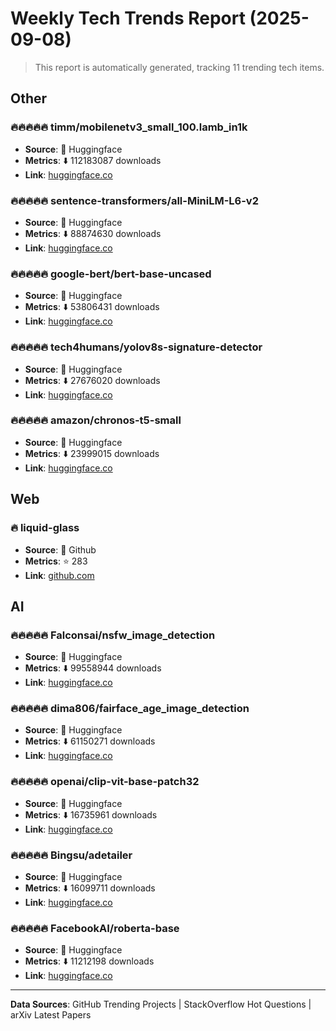 # Weekly Tech Trends Report (2025-09-08)

> This report is automatically generated, tracking 11 trending tech items.


## Other 

### 🔥🔥🔥🔥🔥 timm/mobilenetv3_small_100.lamb_in1k

- **Source**: 🔗 Huggingface
- **Metrics**: ⬇️ 112183087 downloads
- **Link**: [huggingface.co](https://huggingface.co/timm/mobilenetv3_small_100.lamb_in1k)


### 🔥🔥🔥🔥🔥 sentence-transformers/all-MiniLM-L6-v2

- **Source**: 🔗 Huggingface
- **Metrics**: ⬇️ 88874630 downloads
- **Link**: [huggingface.co](https://huggingface.co/sentence-transformers/all-MiniLM-L6-v2)


### 🔥🔥🔥🔥🔥 google-bert/bert-base-uncased

- **Source**: 🔗 Huggingface
- **Metrics**: ⬇️ 53806431 downloads
- **Link**: [huggingface.co](https://huggingface.co/google-bert/bert-base-uncased)


### 🔥🔥🔥🔥🔥 tech4humans/yolov8s-signature-detector

- **Source**: 🔗 Huggingface
- **Metrics**: ⬇️ 27676020 downloads
- **Link**: [huggingface.co](https://huggingface.co/tech4humans/yolov8s-signature-detector)


### 🔥🔥🔥🔥🔥 amazon/chronos-t5-small

- **Source**: 🔗 Huggingface
- **Metrics**: ⬇️ 23999015 downloads
- **Link**: [huggingface.co](https://huggingface.co/amazon/chronos-t5-small)


## Web 

### 🔥 liquid-glass

- **Source**: 🐙 Github
- **Metrics**: ⭐ 283
- **Link**: [github.com](https://github.com/callstack/liquid-glass)


## AI 

### 🔥🔥🔥🔥🔥 Falconsai/nsfw_image_detection

- **Source**: 🔗 Huggingface
- **Metrics**: ⬇️ 99558944 downloads
- **Link**: [huggingface.co](https://huggingface.co/Falconsai/nsfw_image_detection)


### 🔥🔥🔥🔥🔥 dima806/fairface_age_image_detection

- **Source**: 🔗 Huggingface
- **Metrics**: ⬇️ 61150271 downloads
- **Link**: [huggingface.co](https://huggingface.co/dima806/fairface_age_image_detection)


### 🔥🔥🔥🔥🔥 openai/clip-vit-base-patch32

- **Source**: 🔗 Huggingface
- **Metrics**: ⬇️ 16735961 downloads
- **Link**: [huggingface.co](https://huggingface.co/openai/clip-vit-base-patch32)


### 🔥🔥🔥🔥🔥 Bingsu/adetailer

- **Source**: 🔗 Huggingface
- **Metrics**: ⬇️ 16099711 downloads
- **Link**: [huggingface.co](https://huggingface.co/Bingsu/adetailer)


### 🔥🔥🔥🔥🔥 FacebookAI/roberta-base

- **Source**: 🔗 Huggingface
- **Metrics**: ⬇️ 11212198 downloads
- **Link**: [huggingface.co](https://huggingface.co/FacebookAI/roberta-base)



---

**Data Sources**: GitHub Trending Projects | StackOverflow Hot Questions | arXiv Latest Papers